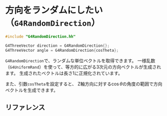 # 方向をランダムにしたい（``G4RandomDirection``）

```cpp
#include "G4RandomDirection.hh"

G4ThreeVector direction = G4RandomDirection{};
G4ThreeVector angle = G4RandomDirection{cosTheta};
```

``G4RandomDirection``で、ランダムな単位ベクトルを取得できます。
一様乱数（``G4UniformRand``）を使って、等方的に広がる3次元の方向ベクトルが生成されます。
生成されたベクトルは長さ1に正規化されています。

また、引数``cosTheta``を設定すると、
Z軸方向に対する$\cos \theta$の角度の範囲で方向ベクトルを生成できます。

## リファレンス

